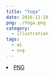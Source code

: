 ```yaml
---
title: "Yoga"
date: 2016-11-28
png: ./Yoga.png
category:
  - illustration
tags:
  - ai
  - svg
---
```

<li><a href="./Yoga.png" download className="btn-png">PNG</a></li>